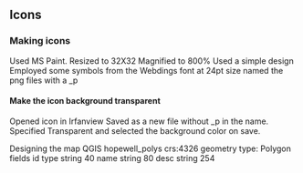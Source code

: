 ## Icons
### Making icons
Used MS Paint.
Resized to 32X32
Magnified to 800%
Used a simple design
Employed some symbols from the Webdings font at 24pt size
named the png files with a _p

#### Make the icon background transparent
Opened icon in Irfanview
Saved as a new file without _p in the name.
Specified Transparent and selected the background color on save.

Designing the map
QGIS
hopewell_polys
crs:4326
geometry type: Polygon
fields
id
type string 40
name string 80
desc string 254
